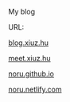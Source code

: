 My blog

URL:

[blog.xiuz.hu](https://blog.xiuz.hu)

[meet.xiuz.hu](https://meet.xiuz.hu)

[noru.github.io](https://noru.github.io)

[noru.netlify.com](https://noru.netlify.com/)
